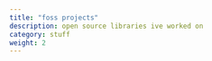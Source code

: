 ```yaml
---
title: "foss projects"
description: open source libraries ive worked on
category: stuff
weight: 2
---
```

